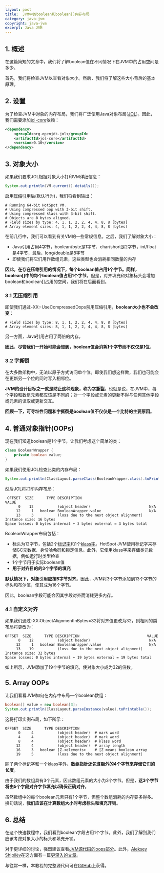 ```yaml
---
layout: post
title:  JVM中的boolean和boolean[]内存布局
category: java-jvm
copyright: java-jvm
excerpt: Java JVM
---
```


## 1. 概述

在这篇简短的文章中，我们将了解boolean值在不同情况下在JVM中的占用空间是多少。

首先，我们将检查JVM以查看对象大小。然后，我们将了解这些大小背后的基本原理。

## 2. 设置

为了检查JVM中对象的内存布局，我们将广泛使用Java对象布局([JOL](https://openjdk.java.net/projects/code-tools/jol/))。因此，我们需要添加[jol-core](https://search.maven.org/artifact/org.openjdk.jol/jol-core)依赖：

```xml
<dependency>
    <groupId>org.openjdk.jol</groupId>
    <artifactId>jol-core</artifactId>
    <version>0.10</version>
</dependency>
```

## 3. 对象大小

如果我们要求JOL根据对象大小打印VM详细信息：

```java
System.out.println(VM.current().details());
```

启用[压缩引用](https://www.baeldung.com/jvm-compressed-oops)后(默认行为)，我们将看到输出：

```text
# Running 64-bit HotSpot VM.
# Using compressed oop with 3-bit shift.
# Using compressed klass with 3-bit shift.
# Objects are 8 bytes aligned.
# Field sizes by type: 4, 1, 1, 2, 2, 4, 4, 8, 8 [bytes]
# Array element sizes: 4, 1, 1, 2, 2, 4, 4, 8, 8 [bytes]
```

在前几行中，我们可以看到有关VM的一些常规信息。之后，我们了解对象大小：

-   Java引用占用4字节，boolean/byte是1字节，char/short是2字节，int/float是4字节，最后，long/double是8字节
-   即使我们将它们用作数组元素，这些类型也会消耗相同数量的内存

**因此，在存在压缩引用的情况下，每个boolean值占用1个字节。同样，boolean[]中的每个boolean值占用1个字节**。但是，对齐填充和对象标头会增加boolean和boolean[]占用的空间，我们将在后面看到。

### 3.1 无压缩引用

即使我们通过-XX:-UseCompressedOops禁用压缩引用，**boolean大小也不会改变**：

```text
# Field sizes by type: 8, 1, 1, 2, 2, 4, 4, 8, 8 [bytes]
# Array element sizes: 8, 1, 1, 2, 2, 4, 4, 8, 8 [bytes]
```

另一方面，Java引用占用了两倍的内存。

**因此，尽管我们一开始可能会想到，boolean值会消耗1个字节而不仅仅是1位**。

### 3.2 字撕裂

在大多数架构中，无法以原子方式访问单个位。即使我们想这样做，我们也可能会在更新另一个位的同时写入相邻位。

**JVM的设计目标之一就是防止这种现象，称为[字撕裂](https://docs.oracle.com/javase/specs/jls/se8/html/jls-17.html#jls-17.6)**。也就是说，在JVM中，每个字段和数组元素都应该是不同的；对一个字段或元素的更新不得与任何其他字段或元素的读取或更新交互。

**回顾一下，可寻址性问题和字撕裂是boolean值不仅仅是一个比特的主要原因**。

## 4. 普通对象指针(OOPs)

现在我们知道boolean是1个字节，让我们考虑这个简单的类：

```java
class BooleanWrapper {
    private boolean value;
}
```

如果我们使用JOL检查此类的内存布局：

```java
System.out.println(ClassLayout.parseClass(BooleanWrapper.class).toPrintable());
```

然后JOL将打印内存布局：

```text
 OFFSET  SIZE      TYPE DESCRIPTION                               VALUE
      0    12           (object header)                           N/A
     12     1   boolean BooleanWrapper.value                      N/A
     13     3           (loss due to the next object alignment)
Instance size: 16 bytes
Space losses: 0 bytes internal + 3 bytes external = 3 bytes total
```

BooleanWrapper布局包括：

-   标头为12字节，包括2个[标记字](http://hg.openjdk.java.net/jdk8/jdk8/hotspot/file/87ee5ee27509/src/share/vm/oops/markOop.hpp)和1个[klass字](http://hg.openjdk.java.net/jdk8/jdk8/hotspot/file/87ee5ee27509/src/share/vm/oops/klass.hpp)。HotSpot JVM使用标记字来存储GC元数据、身份哈希码和锁定信息。此外，它使用klass字来存储类元数据，例如运行时类型检查
-   1个字节用于实际boolean值
-   **用于对齐目的的3个字节的填充**

**默认情况下，对象引用应按8字节对齐**。因此，JVM将3个字节添加到13个字节的标头和布尔值，使其成为16个字节。

因此，boolean字段可能会因其字段对齐而消耗更多内存。

### 4.1 自定义对齐

如果我们通过-XX:ObjectAlignmentInBytes=32将对齐值更改为32，则相同的类布局将更改为：

```text
OFFSET  SIZE      TYPE DESCRIPTION                               VALUE
      0    12           (object header)                           N/A
     12     1   boolean BooleanWrapper.value                      N/A
     13    19           (loss due to the next object alignment)
Instance size: 32 bytes
Space losses: 0 bytes internal + 19 bytes external = 19 bytes total
```

如上所示，JVM添加了19个字节的填充，使对象大小成为32的倍数。

## 5. Array OOPs

让我们看看JVM如何在内存中布局一个boolean数组：

```java
boolean[] value = new boolean[3];
System.out.println(ClassLayout.parseInstance(value).toPrintable());
```

这将打印实例布局，如下所示：

```text
OFFSET  SIZE      TYPE DESCRIPTION                              
      0     4           (object header)  # mark word
      4     4           (object header)  # mark word
      8     4           (object header)  # klass word
     12     4           (object header)  # array length
     16     3   boolean [Z.<elements>    # [Z means boolean array                        
     19     5           (loss due to the next object alignment)
```

除了两个标记字和一个klass字外，**[数组指针](http://hg.openjdk.java.net/jdk8/jdk8/hotspot/file/87ee5ee27509/src/share/vm/oops/arrayOop.hpp)还包含额外的4个字节来存储它们的长度**。

由于我们的数组具有3个元素，因此数组元素的大小为3个字节。但是，**这3个字节将由5个字段对齐字节填充以确保正确对齐**。

虽然数组中的每个boolean元素只有1个字节，但整个数组消耗的内存要多得多。换句话说，**我们应该在计算数组大小时考虑标头和填充开销**。

## 6. 总结

在这个快速教程中，我们看到boolean字段占用1个字节。此外，我们了解到我们应该考虑对象大小的标头和填充开销。

对于更详细的讨论，强烈建议查看[JVM源代码的oops部分](http://hg.openjdk.java.net/jdk8/jdk8/hotspot/file/87ee5ee27509/src/share/vm/oops/)。此外，[Aleksey Shipilëv](https://shipilev.net/)在这方面有一篇[更深入的文章](https://shipilev.net/jvm/objects-inside-out/)。

与往常一样，本教程的完整源代码可在[GitHub](https://github.com/tuyucheng7/taketoday-tutorial4j/tree/master/java-core-modules/java-jvm-2)上获得。